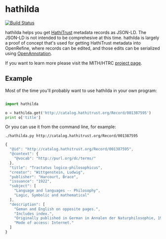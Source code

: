 # hathilda

[![Build Status](https://travis-ci.org/umd-mith/hathilda.svg)](http://travis-ci.org/umd-mith/hathilda)

hathilda helps you get [HathiTrust](http://www.hathitrust.org/home) metadata records as JSON-LD. The JSON-LD is not intended to be comprehesive at this time. hathilda is largely a proof of concept that's used for getting HathiTrust metadata into OpenRefine, where records can be edited, and those edits can be serialized using [OpenAnnotation](http://www.openannotation.org/spec/core/).

If you want to learn more please visit the MITH/HTRC [project page](http://mith.umd.edu/mith-awarded-hathitrust-research-center-grant/).

## Example

Most of the time you'll probably want to use hathilda in your own program:

```python

import hathilda

o = hathilda.get('http://catalog.hathitrust.org/Record/001387595')
print o['title']
```

Or you can use it from the command line, for example:

```
./hathilda.py http://catalog.hathitrust.org/Record/001387595
```

```javascript
{
  "@id": "http://catalog.hathitrust.org/Record/001387595",
  "@context": {
    "@vocab": "http://purl.org/dc/terms/"
  },
  "title": "Tractatus logico-philosophicus",
  "creator": "Wittgenstein, Ludwig",
  "publisher": "Harcourt, Brace",
  "issuance": "1922",
  "subject": [
    "Language and languages -- Philosophy",
    "Logic, Symbolic and mathematical"
  ],
  "description": [
    "Geman and English on opposite pages.",
    "Includes index.",
    "Originally published in German in Annalen der Naturphilosophie, 1921 under title: Logisch-Philosophische Abhandlung.",
    "Mode of access: Internet."
  ]
}
```

